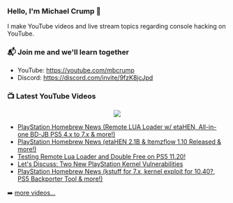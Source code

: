 ### Hello, I'm Michael Crump 👋

I make YouTube videos and live stream topics regarding console hacking on YouTube. 

### 📬 Join me and we'll learn together

- YouTube: https://youtube.com/mbcrump
- Discord: https://discord.com/invite/9fzK8jcJpd

### 📺 Latest YouTube Videos

<div align="center">

[<img src="https://img.shields.io/badge/-Subscribe-red?style=for-the-badge&logo=youtube&logoColor=white"/>](https://www.youtube.com/c/mbcrump?sub_confirmation=1)

</div>

<!-- YOUTUBE:START -->
- [PlayStation Homebrew News &lpar;Remote LUA Loader w/ etaHEN, All-in-one BD-JB PS5 4.x to 7.x &amp; more!&rpar;](https://www.youtube.com/watch?v=0Lj-GmGpZrs)
- [PlayStation Homebrew News &lpar;etaHEN 2.1B &amp; Itemzflow 1.10 Released &amp; more!&rpar;](https://www.youtube.com/watch?v=u_2rnlnzuC8)
- [Testing Remote Lua Loader and Double Free on PS5 11.20!](https://www.youtube.com/watch?v=fUHUFh-I0QE)
- [Let&#39;s Discuss: Two New PlayStation Kernel Vulnerabilities](https://www.youtube.com/watch?v=-2Ou3vaQEN8)
- [PlayStation Homebrew News &lpar;kstuff for 7.x, kernel exploit for 10.40?, PS5 Backporter Tool &amp; more!&rpar;](https://www.youtube.com/watch?v=e2QSqiJmBi0)
<!-- YOUTUBE:END -->

➡️ [more videos...](https://youtube.com/mbcrump)


